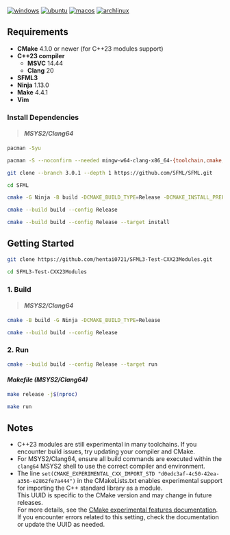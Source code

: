 [![windows](https://github.com/hentai0721/SFML3-Test-CXX23Modules/actions/workflows/windows.yml/badge.svg)](https://github.com/hentai0721/SFML3-Test-CXX23Modules/actions/workflows/windows.yml)
[![ubuntu](https://github.com/hentai0721/SFML3-Test-CXX23Modules/actions/workflows/ubuntu.yml/badge.svg)](https://github.com/hentai0721/SFML3-Test-CXX23Modules/actions/workflows/ubuntu.yml)
[![macos](https://github.com/hentai0721/SFML3-Test-CXX23Modules/actions/workflows/macos.yml/badge.svg)](https://github.com/hentai0721/SFML3-Test-CXX23Modules/actions/workflows/macos.yml)
[![archlinux](https://github.com/hentai0721/SFML3-Test-CXX23Modules/actions/workflows/archlinux.yml/badge.svg)](https://github.com/hentai0721/SFML3-Test-CXX23Modules/actions/workflows/archlinux.yml)

## Requirements

- **CMake** 4.1.0 or newer (for C++23 modules support)
- **C++23 compiler**
  - **MSVC** 14.44
  - **Clang** 20
- **SFML3**
- **Ninja** 1.13.0
- **Make** 4.4.1
- **Vim**

### Install Dependencies

> #### ***MSYS2/Clang64***

```sh
pacman -Syu
```

```sh
pacman -S --noconfirm --needed mingw-w64-clang-x86_64-{toolchain,cmake,ninja} base-devel vim git
```

```sh
git clone --branch 3.0.1 --depth 1 https://github.com/SFML/SFML.git
```

```sh
cd SFML
```

```sh
cmake -G Ninja -B build -DCMAKE_BUILD_TYPE=Release -DCMAKE_INSTALL_PREFIX=/clang64 -DSFML_USE_STATIC_STD_LIBS=ON
```

```sh
cmake --build build --config Release
```

```sh
cmake --build build --config Release --target install
```

## Getting Started

```sh
git clone https://github.com/hentai0721/SFML3-Test-CXX23Modules.git
```

```sh
cd SFML3-Test-CXX23Modules
```

### 1. Build

> #### ***MSYS2/Clang64***

```sh
cmake -B build -G Ninja -DCMAKE_BUILD_TYPE=Release
```

```sh
cmake --build build --config Release
```

### 2. Run

```sh
cmake --build build --config Release --target run
```

#### ***Makefile (MSYS2/Clang64)***

```sh
make release -j$(nproc)
```

```sh
make run
```

## Notes

- C++23 modules are still experimental in many toolchains. If you encounter build issues, try updating your compiler and CMake.
- For MSYS2/Clang64, ensure all build commands are executed within the `clang64` MSYS2 shell to use the correct compiler and environment.
- The line `set(CMAKE_EXPERIMENTAL_CXX_IMPORT_STD "d0edc3af-4c50-42ea-a356-e2862fe7a444")` in the CMakeLists.txt enables experimental support for importing the C++ standard library as a module.  
  This UUID is specific to the CMake version and may change in future releases.  
  For more details, see the [CMake experimental features documentation](https://github.com/Kitware/CMake/blob/v4.0.3/Help/dev/experimental.rst).  
  If you encounter errors related to this setting, check the documentation or update the UUID as needed.